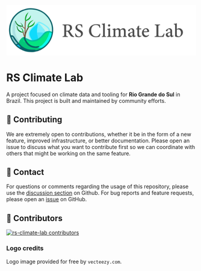 ![](/docs/source/_static/climate-lab-logo.png)

# RS Climate Lab

A project focused on climate data and tooling for **Rio Grande do Sul** in Brazil. This project is built and maintained by community efforts.

## 💁 Contributing

We are extremely open to contributions, whether it be in the form of a new feature, improved infrastructure, or better documentation. Please open an issue to discuss what you want to contribute first so we can coordinate with others that might be working on the same feature.

## 📮 Contact

For questions or comments regarding the usage of this repository, please use the [discussion section](https://github.com/perone/rs-climate-lab/discussions) on Github. For bug reports and feature requests, please open an [issue](https://github.com/perone/rs-climate-lab/issues) on GitHub.

## 🌟 Contributors

[![rs-climate-lab contributors](https://contrib.rocks/image?repo=perone/rs-climate-lab&max=2000)](https://github.com/perone/rs-climate-lab/graphs/contributors)

### Logo credits

Logo image provided for free by `vecteezy.com`.

